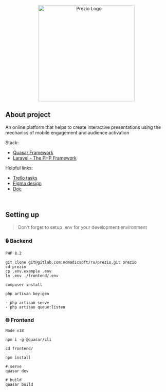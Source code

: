 <p align="center"><a href="https://prezio.com" target="_blank"><img src="https://i.imgur.com/SGB13km.png" width="300" alt="Prezio Logo"></a></p>

## About project

An online platform that helps to create interactive presentations using
the mechanics of mobile engagement and audience activation

Stack:
- [Quasar Framework](https://quasar.dev/)
- [Laravel - The PHP Framework](https://laravel.com/)


Helpful links:
- [Trello tasks](https://trello.com/b/uPN6x14I/prezio)
- [Figma design](https://www.figma.com/file/1C8H55WvAZWarn3oSsQUzp/Prezio?type=design&mode=design)
- [Doc](https://trello.com/c/8OE5yfdG/1-%D1%82%D0%B7)

<br/>

## Setting up

> Don't forget to setup .env for your development environment

### 🔒️ Backend

```
PHP 8.2

git clone git@gitlab.com:nomadicsoft/ru/prezio.git prezio
cd prezio
cp .env.example .env
ln .env ./frontend/.env

composer install

php artisan key:gen

- php artisan serve
- php artisan queue:listen
```

### 🌐 Frontend

```
Node v18

npm i -g @quasar/cli

cd frontend/

npm install

# serve
quasar dev

# build
quasar build
```
